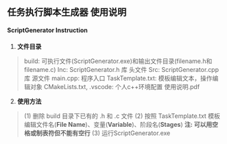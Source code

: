 ## 任务执行脚本生成器 使用说明
#### ScriptGenerator Instruction

1. **文件目录**
> build: 可执行文件(ScriptGenerator.exe)和输出文件目录(filename.h和filename.c)
> Inc: ScriptGenerator.h 库 头文件
> Src: ScriptGenerator.cpp 库 源文件
> main.cpp: 程序入口
> TaskTemplate.txt: 模板编辑文本，操作编辑对象
> CMakeLists.txt, .vscode: 个人c++环境配置
> 使用说明.pdf
  
2. **使用方法**
> (1) 删除 build 目录下已有的 .h 和 .c 文件
> (2) 按照 TaskTemplate.txt 模板编辑文件名(**File Name**)、变量(**Variable**)、阶段名(**Stages**)
> **注: 可以用空格或制表符但不能有空行**
> (3) 运行ScriptGenerator.exe
  

